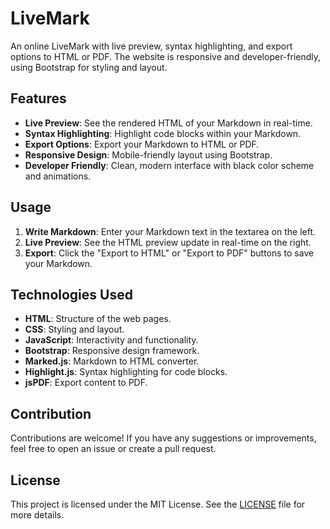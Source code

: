 # LiveMark

An online LiveMark with live preview, syntax highlighting, and export options to HTML or PDF. The website is responsive and developer-friendly, using Bootstrap for styling and layout.

## Features

- **Live Preview**: See the rendered HTML of your Markdown in real-time.
- **Syntax Highlighting**: Highlight code blocks within your Markdown.
- **Export Options**: Export your Markdown to HTML or PDF.
- **Responsive Design**: Mobile-friendly layout using Bootstrap.
- **Developer Friendly**: Clean, modern interface with black color scheme and animations.

## Usage

1. **Write Markdown**: Enter your Markdown text in the textarea on the left.
2. **Live Preview**: See the HTML preview update in real-time on the right.
3. **Export**: Click the "Export to HTML" or "Export to PDF" buttons to save your Markdown.

## Technologies Used

- **HTML**: Structure of the web pages.
- **CSS**: Styling and layout.
- **JavaScript**: Interactivity and functionality.
- **Bootstrap**: Responsive design framework.
- **Marked.js**: Markdown to HTML converter.
- **Highlight.js**: Syntax highlighting for code blocks.
- **jsPDF**: Export content to PDF.

## Contribution

Contributions are welcome! If you have any suggestions or improvements, feel free to open an issue or create a pull request.

## License

This project is licensed under the MIT License. See the [LICENSE](LICENSE) file for more details.
